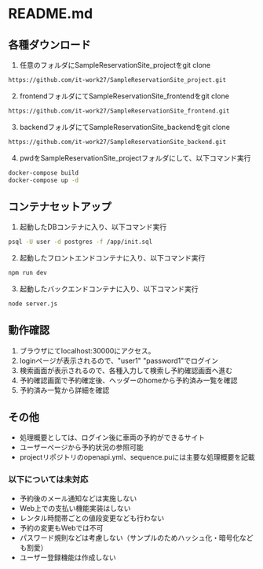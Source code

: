 # README.md

## 各種ダウンロード
1.  任意のフォルダにSampleReservationSite_projectをgit clone
```bash
https://github.com/it-work27/SampleReservationSite_project.git
```
2.  frontendフォルダにてSampleReservationSite_frontendをgit clone
```bash
https://github.com/it-work27/SampleReservationSite_frontend.git
```
3.  backendフォルダにてSampleReservationSite_backendをgit clone
```bash
https://github.com/it-work27/SampleReservationSite_backend.git
```
4.  pwdをSampleReservationSite_projectフォルダにして、以下コマンド実行
```bash
docker-compose build
docker-compose up -d
```
## コンテナセットアップ
1.  起動したDBコンテナに入り、以下コマンド実行
```bash
psql -U user -d postgres -f /app/init.sql 
```
2.  起動したフロントエンドコンテナに入り、以下コマンド実行
```bash
npm run dev
```
3.  起動したバックエンドコンテナに入り、以下コマンド実行
```bash
node server.js
```

## 動作確認
1.  ブラウザにてlocalhost:30000にアクセス。
1.  loginページが表示されるので、"user1" "password1"でログイン
1. 検索画面が表示されるので、各種入力して検索し予約確認画面へ進む
1. 予約確認画面で予約確定後、ヘッダーのhomeから予約済み一覧を確認
1. 予約済み一覧から詳細を確認

## その他
- 処理概要としては、ログイン後に車両の予約ができるサイト
- ユーザーページから予約状況の参照可能
- projectリポジトリのopenapi.yml、sequence.puには主要な処理概要を記載

### 以下については未対応
- 予約後のメール通知などは実施しない
- Web上での支払い機能実装はしない
- レンタル時間帯ごとの値段変更なども行わない
- 予約の変更もWebでは不可
- パスワード規則などは考慮しない（サンプルのためハッシュ化・暗号化なども割愛）
- ユーザー登録機能は作成しない
